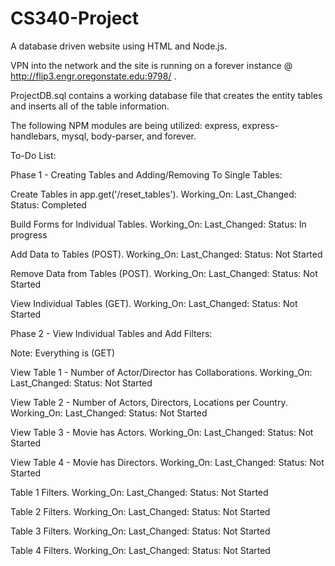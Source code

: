 # CS340-Project
A database driven website using HTML and Node.js.

VPN into the network and the site is running on a forever instance @ http://flip3.engr.oregonstate.edu:9798/ .

ProjectDB.sql contains a working database file that creates the entity tables and inserts all of the table information.

The following NPM modules are being utilized: express, express-handlebars, mysql, body-parser, and forever.


To-Do List:

Phase 1 - Creating Tables and Adding/Removing To Single Tables:


Create Tables in app.get('/reset_tables').      Working_On:     Last_Changed:   Status: Completed

Build Forms for Individual Tables.      Working_On:     Last_Changed:   Status: In progress

Add Data to Tables (POST).      Working_On:     Last_Changed:   Status: Not Started

Remove Data from Tables (POST).      Working_On:     Last_Changed:   Status: Not Started

View Individual Tables (GET).      Working_On:     Last_Changed:   Status: Not Started


Phase 2 - View Individual Tables and Add Filters:

Note: Everything is (GET)

View Table 1 - Number of Actor/Director has Collaborations.       Working_On:     Last_Changed:   Status: Not Started

View Table 2 - Number of Actors, Directors, Locations per Country.       Working_On:     Last_Changed:   Status: Not Started

View Table 3 - Movie has Actors.      Working_On:     Last_Changed:   Status: Not Started

View Table 4 - Movie has Directors.      Working_On:     Last_Changed:   Status: Not Started

Table 1 Filters.       Working_On:     Last_Changed:   Status: Not Started

Table 2 Filters.       Working_On:     Last_Changed:   Status: Not Started

Table 3 Filters.       Working_On:     Last_Changed:   Status: Not Started

Table 4 Filters.       Working_On:     Last_Changed:   Status: Not Started
